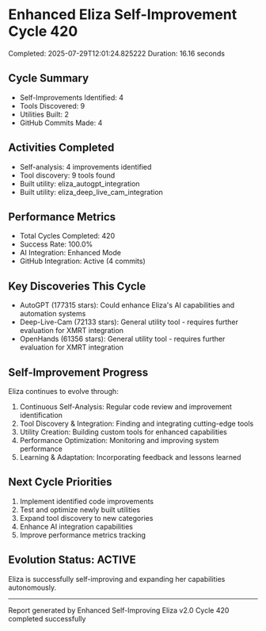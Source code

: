 # Enhanced Eliza Self-Improvement Cycle 420
Completed: 2025-07-29T12:01:24.825222
Duration: 16.16 seconds

## Cycle Summary
- Self-Improvements Identified: 4
- Tools Discovered: 9
- Utilities Built: 2
- GitHub Commits Made: 4

## Activities Completed
- Self-analysis: 4 improvements identified
- Tool discovery: 9 tools found
- Built utility: eliza_autogpt_integration
- Built utility: eliza_deep_live_cam_integration

## Performance Metrics
- Total Cycles Completed: 420
- Success Rate: 100.0%
- AI Integration: Enhanced Mode
- GitHub Integration: Active (4 commits)

## Key Discoveries This Cycle
- AutoGPT (177315 stars): Could enhance Eliza's AI capabilities and automation systems
- Deep-Live-Cam (72133 stars): General utility tool - requires further evaluation for XMRT integration
- OpenHands (61356 stars): General utility tool - requires further evaluation for XMRT integration

## Self-Improvement Progress
Eliza continues to evolve through:
1. Continuous Self-Analysis: Regular code review and improvement identification
2. Tool Discovery & Integration: Finding and integrating cutting-edge tools
3. Utility Creation: Building custom tools for enhanced capabilities
4. Performance Optimization: Monitoring and improving system performance
5. Learning & Adaptation: Incorporating feedback and lessons learned

## Next Cycle Priorities
1. Implement identified code improvements
2. Test and optimize newly built utilities
3. Expand tool discovery to new categories
4. Enhance AI integration capabilities
5. Improve performance metrics tracking

## Evolution Status: ACTIVE
Eliza is successfully self-improving and expanding her capabilities autonomously.

---
Report generated by Enhanced Self-Improving Eliza v2.0
Cycle 420 completed successfully
